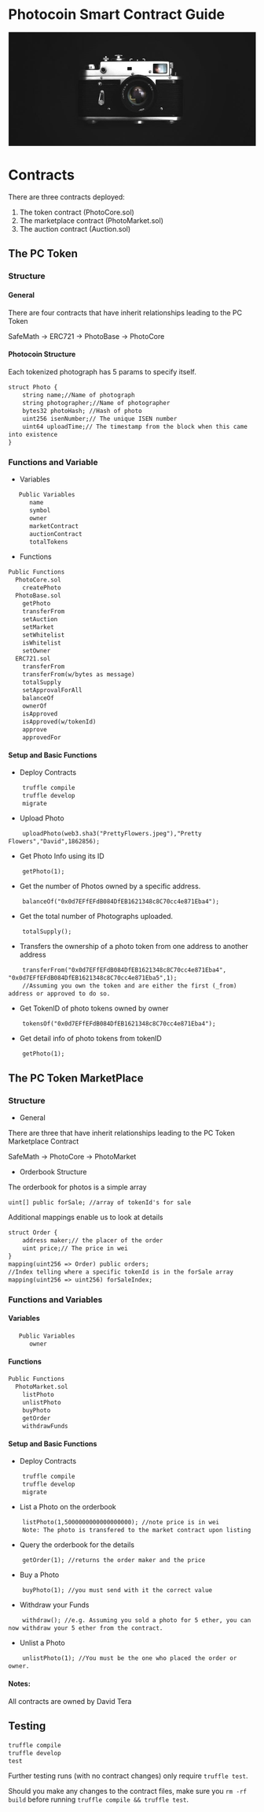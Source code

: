 # Photocoin Smart Contract Guide

![Photocoin](./public/camera.jpeg)



# Contracts

There are three contracts deployed:
1. The token contract (PhotoCore.sol)
2. The marketplace contract (PhotoMarket.sol)
3. The auction contract (Auction.sol)


## The PC Token

### Structure

#### General

There are four contracts that have inherit relationships leading to the PC Token

SafeMath -> ERC721 -> PhotoBase -> PhotoCore



#### Photocoin Structure

Each tokenized photograph has 5 params to specify itself.

    struct Photo {
        string name;//Name of photograph
        string photographer;//Name of photographer
        bytes32 photoHash; //Hash of photo
        uint256 isenNumber;// The unique ISEN number
        uint64 uploadTime;// The timestamp from the block when this came into existence
    }


### Functions and Variable

  * Variables
```
   Public Variables
      name
      symbol
      owner 
      marketContract
      auctionContract
      totalTokens
```

   * Functions
   
    Public Functions
      PhotoCore.sol
        createPhoto
      PhotoBase.sol
        getPhoto
        transferFrom
        setAuction
        setMarket
        setWhitelist
        isWhitelist
        setOwner
      ERC721.sol
        transferFrom
        transferFrom(w/bytes as message)
        totalSupply
        setApprovalForAll
        balanceOf
        ownerOf
        isApproved
        isApproved(w/tokenId)
        approve
        approvedFor

#### Setup and Basic Functions

  * Deploy Contracts
```       
    truffle compile
    truffle develop
    migrate
```    
  * Upload Photo
```
    uploadPhoto(web3.sha3("PrettyFlowers.jpeg"),"Pretty Flowers","David",1862856);
```
  * Get Photo Info using its ID
```    
    getPhoto(1);
```
  * Get the number of Photos owned by a specific address.
```
    balanceOf("0x0d7EFfEFdB084DfEB1621348c8C70cc4e871Eba4");
```
  * Get the total number of Photographs uploaded.
```
    totalSupply();
```
  * Transfers the ownership of a photo token from one address to another address
```
    transferFrom("0x0d7EFfEFdB084DfEB1621348c8C70cc4e871Eba4", "0x0d7EFfEFdB084DfEB1621348c8C70cc4e871Eba5",1); 
    //Assuming you own the token and are either the first (_from) address or approved to do so.
```
  * Get TokenID of photo tokens owned by owner
```    
    tokensOf("0x0d7EFfEFdB084DfEB1621348c8C70cc4e871Eba4");
```
  * Get detail info of photo tokens from tokenID
```    
    getPhoto(1);
```

## The PC Token MarketPlace

### Structure
  * General

There are three that have inherit relationships leading to the PC Token Marketplace Contract

SafeMath -> PhotoCore -> PhotoMarket


  * Orderbook Structure

The orderbook for photos is a simple array

    uint[] public forSale; //array of tokenId's for sale

Additional mappings enable us to look at details

    struct Order {
        address maker;// the placer of the order
        uint price;// The price in wei
    }
    mapping(uint256 => Order) public orders;
    //Index telling where a specific tokenId is in the forSale array
    mapping(uint256 => uint256) forSaleIndex;


### Functions and Variables

#### Variables
```
   Public Variables
      owner 
```

#### Functions
   
    Public Functions
      PhotoMarket.sol
        listPhoto
        unlistPhoto
        buyPhoto
        getOrder
        withdrawFunds
      
   
#### Setup and Basic Functions

  * Deploy Contracts
```       
    truffle compile
    truffle develop
    migrate
```   
  * List a Photo on the orderbook
```
    listPhoto(1,5000000000000000000); //note price is in wei
    Note: The photo is transfered to the market contract upon listing
```
  * Query the orderbook for the details
```
    getOrder(1); //returns the order maker and the price
```   
  * Buy a Photo
```
    buyPhoto(1); //you must send with it the correct value
```
  * Withdraw your Funds
```
    withdraw(); //e.g. Assuming you sold a photo for 5 ether, you can now withdraw your 5 ether from the contract.
```
  * Unlist a Photo
```
    unlistPhoto(1); //You must be the one who placed the order or owner. 
```



#### Notes:

All contracts are owned by David Tera


## Testing
```
truffle compile
truffle develop
test
```

Further testing runs (with no contract changes) only require `truffle test`.

Should you make any changes to the contract files, make sure you `rm -rf build` before running `truffle compile && truffle test`.
